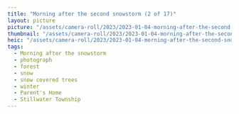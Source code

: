 ```yaml
---
title: "Morning after the second snowstorm (2 of 17)"
layout: picture
picture: "/assets/camera-roll/2023/2023-01-04-morning-after-the-second-snowstorm-02/20230104_144728435_iOS.jpg"
thumbnail: "/assets/camera-roll/2023/2023-01-04-morning-after-the-second-snowstorm-02/20230104_144728435_iOS-thumbnail.jpg"
heic: "/assets/camera-roll/2023/2023-01-04-morning-after-the-second-snowstorm-02/20230104_144728435_iOS.heic"
tags:
  - Morning after the snowstorm
  - photograph
  - forest
  - snow
  - snow covered trees
  - winter
  - Parent's Home
  - Stillwater Township
---
```

